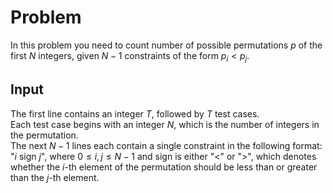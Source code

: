 # Problem

In this problem you need to count number of possible permutations $p$ of the first $N$ integers, given $N-1$ constraints of the form $p_i < p_j$.

## Input

The first line contains an integer $T$, followed by $T$ test cases.  
Each test case begins with an integer $N$, which is the number of integers in the permutation.  
The next $N - 1$ lines each contain a single constraint in the following format: "$i$ sign $j$", where $0 ≤ i, j ≤ N - 1$ and sign is either "<" or ">", which denotes whether the $i$-th element of the permutation should be less than or greater than the $j$-th element.
